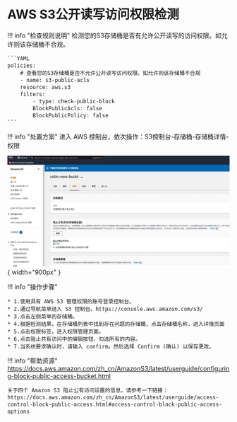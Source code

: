 # AWS S3公开读写访问权限检测

!!! info "检查规则说明"
    检测您的S3存储桶是否有允许公开读写的访问权限。如允许则该存储桶不合规。

    ```YAML
    policies:
        # 查看您的S3存储桶是否不允许公开读写访问权限。如允许则该存储桶不合规
        - name: s3-public-acls
        resource: aws.s3
        filters:
            - type: check-public-block
            BlockPublicAcls: false
            BlockPublicPolicy: false
    ```

!!! info "处置方案"
    进入 AWS 控制台，依次操作：S3控制台-存储桶-存储桶详情-权限

![处置方案](../../img/suggest/aws/awss3access-check.jpg){ width="900px" }

!!! info "操作步骤"

    * 1.使用具有 AWS S3 管理权限的账号登录控制台。
    * 2.通过导航菜单进入 S3 控制台。https://console.aws.amazon.com/s3/
    * 3.点击左侧菜单的存储桶。
    * 4.根据检测结果，在存储桶列表中找到存在问题的存储桶，点击存储桶名称，进入详情页面
    * 5.点击权限标签，进入权限管理页面。
    * 6.点击阻止共有访问中的编辑按钮，勾选所有的内容。
    * 7.当系统要求确认时，请输入 confirm。然后选择 Confirm (确认) 以保存更改。



!!! info "帮助资源"
    https://docs.aws.amazon.com/zh_cn/AmazonS3/latest/userguide/configuring-block-public-access-bucket.html

    关于四个 Amazon S3 阻止公有访问设置的信息，请参考一下链接：  
    https://docs.aws.amazon.com/zh_cn/AmazonS3/latest/userguide/access-control-block-public-access.html#access-control-block-public-access-options